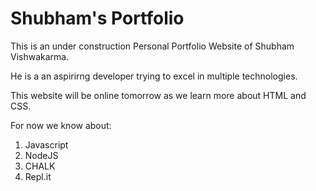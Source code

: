 # Shubham's Portfolio
This is an under construction Personal Portfolio Website of Shubham Vishwakarma.

He is a an aspirirng developer trying to excel in multiple technologies.

This website will be online tomorrow as we learn more about HTML and CSS.

For now we know about:

1. Javascript
1. NodeJS
1. CHALK
1. Repl.it

